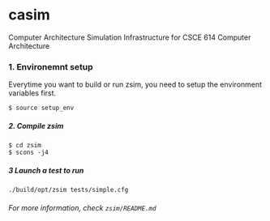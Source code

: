 # casim
Computer Architecture Simulation Infrastructure for CSCE 614 Computer Architecture



### 1. Environemnt setup

Everytime you want to build or run zsim, you need to setup the environment variables first.

```
$ source setup_env
```

##### 2. Compile zsim

```
$ cd zsim
$ scons -j4
```

##### 3 Launch a test to run

```
./build/opt/zsim tests/simple.cfg
```



###### For more information, check `zsim/README.md`
